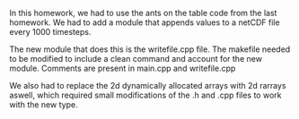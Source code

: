 In this homework, we had to use the ants on the table code from the last homework. We had to add a module that appends values to a netCDF file every 1000 timesteps.

The new module that does this is the writefile.cpp file. The makefile needed to be modified to include a clean command and account for the new module. Comments are present in main.cpp and writefile.cpp

We also had to replace the 2d dynamically allocated arrays with 2d rarrays aswell, which required small modifications of the .h and .cpp files to work with the new type.